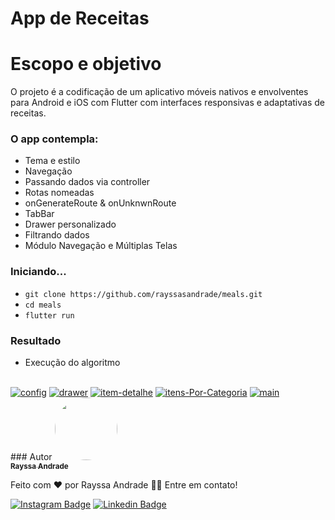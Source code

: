 # App de Receitas

# Escopo e objetivo

O projeto é a codificação de um aplicativo móveis nativos e envolventes para Android e iOS com Flutter com interfaces responsivas e adaptativas de receitas.
### O app contempla:
- Tema e estilo
- Navegação 
- Passando dados via controller
- Rotas nomeadas
- onGenerateRoute & onUnknwnRoute
- TabBar
- Drawer personalizado
- Filtrando dados
- Módulo Navegação e Múltiplas Telas

### Iniciando...

- `git clone https://github.com/rayssasandrade/meals.git`
- `cd meals`
- `flutter run`

### Resultado

- Execução do algoritmo 
<br />
<a href="#"><img style="max-width: 200px; height: auto" src="https://i.ibb.co/d7Y8jKp/config.png" alt="config"></a>
<a href="#"><img style="max-width: 200px; height: auto" src="https://i.ibb.co/y8nx9KN/drawer.png" alt="drawer"></a>
<a href="#"><img style="max-width: 200px; height: auto" src="https://i.ibb.co/dj9WffN/item-detalhe.png" alt="item-detalhe"></a>
<a href="#"><img style="max-width: 200px; height: auto" src="https://i.ibb.co/Dw0q736/itens-Por-Categoria.png" alt="itens-Por-Categoria"></a>
<a href="#"><img style="max-width: 200px; height: auto" src="https://i.ibb.co/7QsN5SM/main.png" alt="main"></a>
<br />
### Autor
<a href="#">
 <img style="border-radius: 50%;" src="https://media-exp1.licdn.com/dms/image/C4D03AQGc_Ovg7ftTrw/profile-displayphoto-shrink_800_800/0/1600526654859?e=1643241600&v=beta&t=k16wL6TdDuM4mXYy2s1TjJUmq5pTqgA5bOllODvQSBs" width="100px;" alt=""/>
 <br />
 <sub><b>Rayssa Andrade</b></sub></a>

Feito com ❤️ por Rayssa Andrade 👋🏽 Entre em contato!

[![Instagram Badge](https://img.shields.io/badge/Instagram-E4405F?style=for-the-badge&logo=instagram&logoColor=white)](https://www.instagram.com/rayssa_s.andrade)
[![Linkedin Badge](https://img.shields.io/badge/LinkedIn-0077B5?style=for-the-badge&logo=linkedin&logoColor=white)](https://www.linkedin.com/in/rayssa-andrade-7785041a3)
